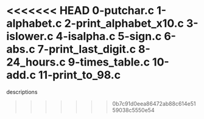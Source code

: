 <<<<<<< HEAD
0-putchar.c
1-alphabet.c 
2-print_alphabet_x10.c 
3-islower.c 
4-isalpha.c 
5-sign.c 
6-abs.c 
7-print_last_digit.c 
8-24_hours.c 
9-times_table.c 
10-add.c 
11-print_to_98.c 
=======
descriptions
>>>>>>> 0b7c91d0eea86472ab88c614e5159038c5550e54
